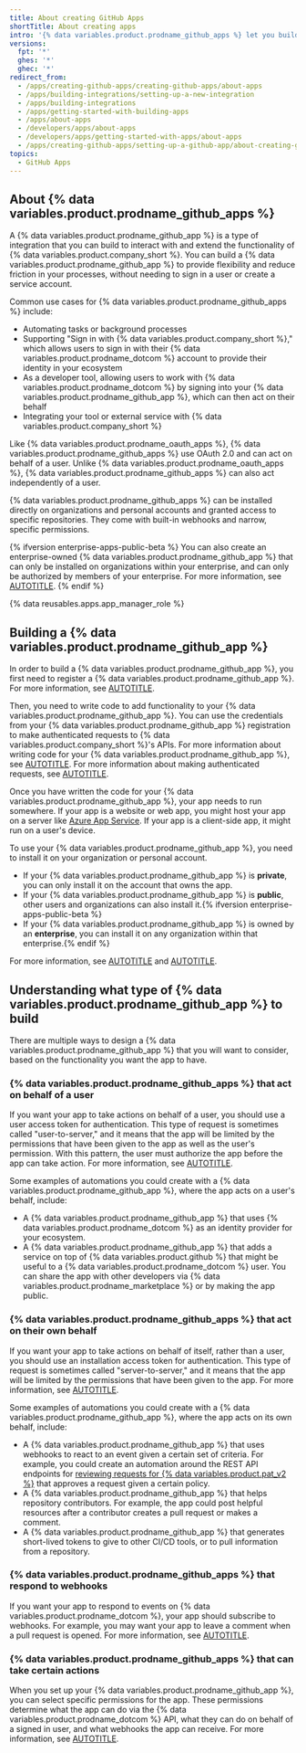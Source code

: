 ```yaml
---
title: About creating GitHub Apps
shortTitle: About creating apps
intro: '{% data variables.product.prodname_github_apps %} let you build integrations to automate processes and extend {% data variables.product.company_short %}''s functionality.'
versions:
  fpt: '*'
  ghes: '*'
  ghec: '*'
redirect_from:
  - /apps/creating-github-apps/creating-github-apps/about-apps
  - /apps/building-integrations/setting-up-a-new-integration
  - /apps/building-integrations
  - /apps/getting-started-with-building-apps
  - /apps/about-apps
  - /developers/apps/about-apps
  - /developers/apps/getting-started-with-apps/about-apps
  - /apps/creating-github-apps/setting-up-a-github-app/about-creating-github-apps
topics:
  - GitHub Apps
---
```


## About {% data variables.product.prodname_github_apps %}

A {% data variables.product.prodname_github_app %} is a type of integration that you can build to interact with and extend the functionality of {% data variables.product.company_short %}. You can build a {% data variables.product.prodname_github_app %} to provide flexibility and reduce friction in your processes, without needing to sign in a user or create a service account.

Common use cases for {% data variables.product.prodname_github_apps %} include:
* Automating tasks or background processes
* Supporting "Sign in with {% data variables.product.company_short %}," which allows users to sign in with their {% data variables.product.prodname_dotcom %} account to provide their identity in your ecosystem
* As a developer tool, allowing users to work with {% data variables.product.prodname_dotcom %} by signing into your {% data variables.product.prodname_github_app %}, which can then act on their behalf
* Integrating your tool or external service with {% data variables.product.company_short %}

Like {% data variables.product.prodname_oauth_apps %}, {% data variables.product.prodname_github_apps %} use OAuth 2.0 and can act on behalf of a user. Unlike {% data variables.product.prodname_oauth_apps %}, {% data variables.product.prodname_github_apps %} can also act independently of a user.

{% data variables.product.prodname_github_apps %} can be installed directly on organizations and personal accounts and granted access to specific repositories. They come with built-in webhooks and narrow, specific permissions.

{% ifversion enterprise-apps-public-beta %}
You can also create an enterprise-owned {% data variables.product.prodname_github_app %} that can only be installed on organizations within your enterprise, and can only be authorized by members of your enterprise. For more information, see [AUTOTITLE](/admin/managing-your-enterprise-account/creating-github-apps-for-your-enterprise).
{% endif %}

{% data reusables.apps.app_manager_role %}

## Building a {% data variables.product.prodname_github_app %}

In order to build a {% data variables.product.prodname_github_app %}, you first need to register a {% data variables.product.prodname_github_app %}. For more information, see [AUTOTITLE](/apps/creating-github-apps/registering-a-github-app/registering-a-github-app).

Then, you need to write code to add functionality to your {% data variables.product.prodname_github_app %}. You can use the credentials from your {% data variables.product.prodname_github_app %} registration to make authenticated requests to {% data variables.product.company_short %}'s APIs. For more information about writing code for your {% data variables.product.prodname_github_app %}, see [AUTOTITLE](/apps/creating-github-apps/writing-code-for-a-github-app/about-writing-code-for-a-github-app). For more information about making authenticated requests, see [AUTOTITLE](/apps/creating-github-apps/authenticating-with-a-github-app/about-authentication-with-a-github-app).

Once you have written the code for your {% data variables.product.prodname_github_app %}, your app needs to run somewhere. If your app is a website or web app, you might host your app on a server like [Azure App Service](https://azure.microsoft.com/products/app-service/). If your app is a client-side app, it might run on a user's device.

To use your {% data variables.product.prodname_github_app %}, you need to install it on your organization or personal account.

* If your {% data variables.product.prodname_github_app %} is **private**, you can only install it on the account that owns the app.
* If your {% data variables.product.prodname_github_app %} is **public**, other users and organizations can also install it.{% ifversion enterprise-apps-public-beta %}
* If your {% data variables.product.prodname_github_app %} is owned by an **enterprise**, you can install it on any organization within that enterprise.{% endif %}

For more information, see [AUTOTITLE](/apps/using-github-apps/installing-your-own-github-app) and [AUTOTITLE](/apps/sharing-github-apps/sharing-your-github-app).

## Understanding what type of {% data variables.product.prodname_github_app %} to build

There are multiple ways to design a {% data variables.product.prodname_github_app %} that you will want to consider, based on the functionality you want the app to have.

### {% data variables.product.prodname_github_apps %} that act on behalf of a user

If you want your app to take actions on behalf of a user, you should use a user access token for authentication. This type of request is sometimes called "user-to-server," and it means that the app will be limited by the permissions that have been given to the app as well as the user's permission. With this pattern, the user must authorize the app before the app can take action. For more information, see [AUTOTITLE](/apps/creating-github-apps/authenticating-with-a-github-app/authenticating-with-a-github-app-on-behalf-of-a-user).

Some examples of automations you could create with a {% data variables.product.prodname_github_app %}, where the app acts on a user's behalf, include:
* A {% data variables.product.prodname_github_app %} that uses {% data variables.product.prodname_dotcom %} as an identity provider for your ecosystem.
* A {% data variables.product.prodname_github_app %} that adds a service on top of {% data variables.product.github %} that might be useful to a {% data variables.product.prodname_dotcom %} user. You can share the app with other developers via {% data variables.product.prodname_marketplace %} or by making the app public.

### {% data variables.product.prodname_github_apps %} that act on their own behalf

If you want your app to take actions on behalf of itself, rather than a user, you should use an installation access token for authentication. This type of request is sometimes called "server-to-server," and it means that the app will be limited by the permissions that have been given to the app. For more information, see [AUTOTITLE](/apps/creating-github-apps/authenticating-with-a-github-app/authenticating-as-a-github-app-installation).

Some examples of automations you could create with a {% data variables.product.prodname_github_app %}, where the app acts on its own behalf, include:
* A {% data variables.product.prodname_github_app %} that uses webhooks to react to an event given a certain set of criteria. For example, you could create an automation around the REST API endpoints for [reviewing requests for {% data variables.product.pat_v2 %}](/rest/orgs/personal-access-tokens?apiVersion=2022-11-28#review-requests-to-access-organization-resources-with-fine-grained-personal-access-tokens) that approves a request given a certain policy.
* A {% data variables.product.prodname_github_app %} that helps repository contributors. For example, the app could post helpful resources after a contributor creates a pull request or makes a comment.
* A {% data variables.product.prodname_github_app %} that generates short-lived tokens to give to other CI/CD tools, or to pull information from a repository.

### {% data variables.product.prodname_github_apps %} that respond to webhooks

If you want your app to respond to events on {% data variables.product.prodname_dotcom %}, your app should subscribe to webhooks. For example, you may want your app to leave a comment when a pull request is opened. For more information, see [AUTOTITLE](/apps/creating-github-apps/setting-up-a-github-app/using-webhooks-with-github-apps).

### {% data variables.product.prodname_github_apps %} that can take certain actions

When you set up your {% data variables.product.prodname_github_app %}, you can select specific permissions for the app. These permissions determine what the app can do via the {% data variables.product.prodname_dotcom %} API, what they can do on behalf of a signed in user, and what webhooks the app can receive. For more information, see [AUTOTITLE](/apps/creating-github-apps/registering-a-github-app/choosing-permissions-for-a-github-app).
